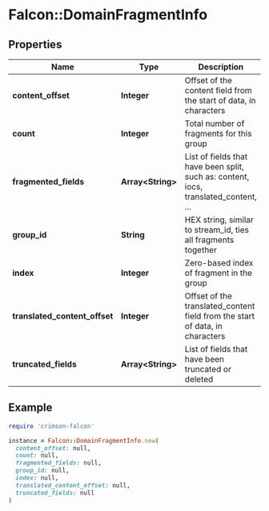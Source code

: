 # Falcon::DomainFragmentInfo

## Properties

| Name | Type | Description | Notes |
| ---- | ---- | ----------- | ----- |
| **content_offset** | **Integer** | Offset of the content field from the start of data, in characters | [optional] |
| **count** | **Integer** | Total number of fragments for this group | [optional] |
| **fragmented_fields** | **Array&lt;String&gt;** |  List of fields that have been split, such as: content, iocs, translated_content, ... | [optional] |
| **group_id** | **String** | HEX string, similar to stream_id, ties all fragments together | [optional] |
| **index** | **Integer** | Zero-based index of fragment in the group | [optional] |
| **translated_content_offset** | **Integer** | Offset of the translated_content field from the start of data, in characters | [optional] |
| **truncated_fields** | **Array&lt;String&gt;** | List of fields that have been truncated or deleted | [optional] |

## Example

```ruby
require 'crimson-falcon'

instance = Falcon::DomainFragmentInfo.new(
  content_offset: null,
  count: null,
  fragmented_fields: null,
  group_id: null,
  index: null,
  translated_content_offset: null,
  truncated_fields: null
)
```

